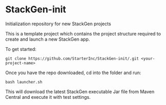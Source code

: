 # StackGen-init
Initialization repository for new StackGen projects

This is a template project which contains the project structure required to create and launch a new StackGen app.

To get started:

```
git clone https://github.com/StarterInc/StackGen-init/.git <your-project-name>
```

Once you have the repo downloaded, cd into the folder and run:

```
bash launcher.sh
```

This will download the latest StackGen executable Jar file from Maven Central and execute it with test settings.
